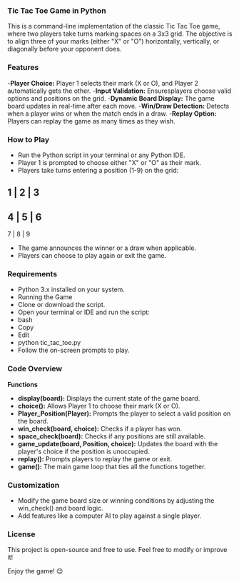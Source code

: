 ### **Tic Tac Toe Game in Python**

This is a command-line implementation of the classic Tic Tac Toe game, where two players take turns marking spaces on a 3x3 grid. The objective is to align three of your marks (either "X" or "O") horizontally, vertically, or diagonally before your opponent does.

### **Features**

-**Player Choice:** Player 1 selects their mark (X or O), and Player 2 automatically gets the other.
-**Input Validation:** Ensuresplayers choose valid options and positions on the grid.
-**Dynamic Board Display:** The game board updates in real-time after each move.
-**Win/Draw Detection:** Detects when a player wins or when the match ends in a draw.
-**Replay Option:** Players can replay the game as many times as they wish.

### How to Play

- Run the Python script in your terminal or any Python IDE.
- Player 1 is prompted to choose either "X" or "O" as their mark.
- Players take turns entering a position (1-9) on the grid:

 1 | 2 | 3
 ---------
 4 | 5 | 6
 ---------
 7 | 8 | 9

- The game announces the winner or a draw when applicable.
- Players can choose to play again or exit the game.

### Requirements

- Python 3.x installed on your system.
- Running the Game
- Clone or download the script.
- Open your terminal or IDE and run the script:
- bash
- Copy
- Edit
- python tic_tac_toe.py
- Follow the on-screen prompts to play.

### Code  Overview

**Functions**

- **display(board):** Displays the current state of the game board.
- **choice():** Allows Player 1 to choose their mark (X or O).
- **Player_Position(Player):** Prompts the player to select a valid position on the board.
- **win_check(board, choice):** Checks if a player has won.
- **space_check(board):** Checks if any positions are still available.
- **game_update(board, Position, choice):** Updates the board with the player's choice if the position is unoccupied.
- **replay():** Prompts players to replay the game or exit.
- **game():** The main game loop that ties all the functions together.

### Customization

- Modify the game board size or winning conditions by adjusting the win_check() and board logic.
- Add features like a computer AI to play against a single player.

### License

This project is open-source and free to use. Feel free to modify or improve it!

Enjoy the game! 😊
